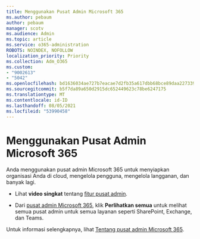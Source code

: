 ```yaml
---
title: Menggunakan Pusat Admin Microsoft 365
ms.author: pebaum
author: pebaum
manager: scotv
ms.audience: Admin
ms.topic: article
ms.service: o365-administration
ROBOTS: NOINDEX, NOFOLLOW
localization_priority: Priority
ms.collection: Adm_O365
ms.custom:
- "9002613"
- "5042"
ms.openlocfilehash: bd1636034ae727b7eacae7d2fb35a617dbb68bce89daa227339143b735f2a884
ms.sourcegitcommit: b5f7da89a650d2915dc652449623c78be6247175
ms.translationtype: MT
ms.contentlocale: id-ID
ms.lasthandoff: 08/05/2021
ms.locfileid: "53990458"
---
```

# <a name="using-the-microsoft-365-admin-center"></a>Menggunakan Pusat Admin Microsoft 365

Anda menggunakan pusat admin Microsoft 365 untuk menyiapkan organisasi Anda di cloud, mengelola pengguna, mengelola langganan, dan banyak lagi.

- Lihat **video singkat** tentang [fitur pusat admin](https://www.microsoft.com/videoplayer/embed/RWfvDL).

- Dari [pusat admin Microsoft 365](https://admin.microsoft.com/AdminPortal/Home#/homepage), klik **Perlihatkan semua** untuk melihat semua pusat admin untuk semua layanan seperti SharePoint, Exchange, dan Teams.

Untuk informasi selengkapnya, lihat [Tentang pusat admin Microsoft 365](https://docs.microsoft.com/microsoft-365/admin/admin-overview/about-the-admin-center).
